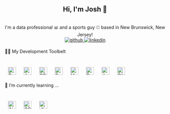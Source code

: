 ## <div align="center">Hi, I'm Josh 👋</div>  
<br/>
<div align="center">I'm a data professional 📊 and a sports guy ⚾ based in New Brunswick, New Jersey!</div>
<div align="center">
  <a href="https://github.com/whl0217" target="_blank">
    <img src=https://img.shields.io/badge/github-%2324292e.svg?&style=for-the-badge&logo=github&logoColor=white alt=github style="margin-bottom: 5px;" />
  </a>
  <a href="https://www.linkedin.com/in/wang-han-li-5b789913b" target="_blank">
    <img src=https://img.shields.io/badge/linkedin-%231E77B5.svg?&style=for-the-badge&logo=linkedin&logoColor=white alt=linkedin style="margin-bottom: 5px;" />
  </a>
</div>

👨‍💻 My Development Toolbelt

<br/>
<a href="https://github.com/" target="_blank"><img style="margin: 10px" src="https://cdn.jsdelivr.net/gh/devicons/devicon@latest/icons/python/python-original-wordmark.svg" alt="Python" height="25" /></a>
<a href="https://github.com/" target="_blank"><img style="margin: 10px" src="https://cdn.jsdelivr.net/gh/devicons/devicon@latest/icons/java/java-original-wordmark.svg" alt="Java" height="25" /></a>
<a href="https://github.com/" target="_blank"><img style="margin: 10px" src="https://cdn.jsdelivr.net/gh/devicons/devicon@latest/icons/azuresqldatabase/azuresqldatabase-original.svg" alt="SQL" height="25" /></a>
<a href="https://github.com/" target="_blank"><img style="margin: 10px" src="https://cdn.jsdelivr.net/gh/devicons/devicon@latest/icons/apachespark/apachespark-original-wordmark.svg" alt="Spark" height="25" /></a>
<a href="https://github.com/" target="_blank"><img style="margin: 10px" src="https://cdn.jsdelivr.net/gh/devicons/devicon@latest/icons/visualstudio/visualstudio-original.svg" alt="Visual Studio" height="25" /></a>
<a href="https://github.com/" target="_blank"><img style="margin: 10px" src="https://cdn.jsdelivr.net/gh/devicons/devicon@latest/icons/docker/docker-original-wordmark.svg" alt="Docker" height="25" /></a>
<a href="https://github.com/" target="_blank"><img style="margin: 10px" src="https://cdn.jsdelivr.net/gh/devicons/devicon@latest/icons/jenkins/jenkins-original.svg" alt="Jenkins" height="25" /></a>
<a href="https://github.com/" target="_blank"><img style="margin: 10px" src="https://cdn.jsdelivr.net/gh/devicons/devicon@latest/icons/git/git-original.svg" alt="Git" height="25" /></a>

<br/>

🌱 I’m currently learning ...

<br/>
<a href="https://github.com/" target="_blank"><img style="margin: 10px" src="https://cdn.jsdelivr.net/gh/devicons/devicon@latest/icons/apacheairflow/apacheairflow-original.svg" alt="Airflow" height="25" /></a>
<a href="https://github.com/" target="_blank"><img style="margin: 10px" src="https://profilinator.rishav.dev/skills-assets/google_cloud-icon.svg" alt="GCP" height="25" /></a>
<a href="https://github.com/" target="_blank"><img style="margin: 10px" src="https://www.getdbt.com/ui/img/logos/dbt-logo.svg" alt="dbt" height="25" /></a>

